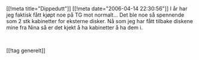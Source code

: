 [[!meta  title="Dippedutt"]]
[[!meta  date="2006-04-14 22:30:56"]]
I år har jeg faktisk fått kjøpt noe på TG mot normalt... Det ble noe så spennende som 2 stk kabinetter for eksterne disker. Nå som jeg har fått tilbake diskene mine fra Nina så er det kjekt å ha kabinetter å ha dem i.

<img src="http://pjatt.net/images/2006/04/rs023_rm.forhaandsvisning.jpg" alt=""  />

<img src="http://pjatt.net/images/2006/04/rs022_rb.forhaandsvisning.jpg" alt=""  />

[[!tag  generelt]]